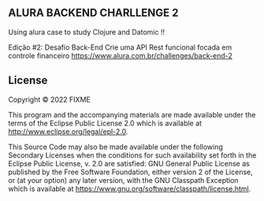 ## ALURA BACKEND CHARLLENGE 2

Using alura case to study Clojure and Datomic !!


Edição #2: Desafio Back-End
Crie uma API Rest funcional focada em controle financeiro
https://www.alura.com.br/challenges/back-end-2



## License

Copyright © 2022 FIXME

This program and the accompanying materials are made available under the
terms of the Eclipse Public License 2.0 which is available at
http://www.eclipse.org/legal/epl-2.0.

This Source Code may also be made available under the following Secondary
Licenses when the conditions for such availability set forth in the Eclipse
Public License, v. 2.0 are satisfied: GNU General Public License as published by
the Free Software Foundation, either version 2 of the License, or (at your
option) any later version, with the GNU Classpath Exception which is available
at https://www.gnu.org/software/classpath/license.html.
